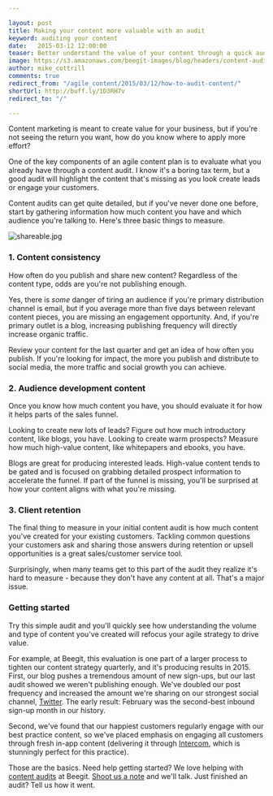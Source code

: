 ```yaml
---

layout: post
title: Making your content more valuable with an audit 
keyword: auditing your content
date:   2015-03-12 12:00:00
teaser: Better understand the value of your content through a quick audit of what your team has created 
image: https://s3.amazonaws.com/beegit-images/blog/headers/content-audit.jpg
author: mike_cottrill
comments: true
redirect_from: "/agile_content/2015/03/12/how-to-audit-content/"
shortUrl: http://buff.ly/1D3RH7v
redirect_to: "/"

---
```


Content marketing is meant to create value for your business, but if  you're not seeing the return you want, how do you know where to apply more effort? 

One of the key components of an agile content plan is to evaluate what you already have through a content audit. I know it's a boring tax term, but <a class="tweet-quote">a good audit will highlight the content that's missing</a> as you look create leads or engage your customers.

Content audits can get quite detailed, but if you've never done one before, start by gathering information how much content you have and which audience you're talking to. Here's three basic things to measure.

![shareable.jpg](https://ucarecdn.com/a1b0973b-8cdd-441e-9a2d-874b59459296/)

### 1. Content consistency

How often do you publish and share new content? Regardless of the content type, odds are you're not publishing enough. 

Yes, there is *some* danger of tiring an audience if you're primary distribution channel is email, but if you average more than five days between relevant content pieces, you are missing an engagement opportunity. And, if you're primary outlet is a blog, increasing publishing frequency will directly increase organic traffic. 

Review your content for the last quarter and get an idea of how often you publish. If you're looking for impact, the more you publish and distribute to social media, the more traffic and social growth you can achieve.

### 2. Audience development content

Once you know how much content you have, you should evaluate it for how it helps parts of the sales funnel. 

Looking to create new lots of leads? Figure out how much introductory content, like blogs, you have. Looking to create warm prospects? Measure how much high-value content, like whitepapers and ebooks, you have. 

Blogs are great for producing interested leads. High-value content tends to be gated and is focused on grabbing detailed prospect information to accelerate the funnel. If part of the funnel is missing, you'll be surprised at how your content aligns with what you're missing.

### 3. Client retention

The final thing to measure in your initial content audit is how much content you've created for your existing customers. Tackling common questions your customers ask and sharing those answers during retention or upsell opportunities is a great sales/customer service tool. 

Surprisingly, when many teams get to this part of the audit they realize it's hard to measure - because they don't have any content at all. That's a major issue. 

### Getting started 

Try this simple audit and you'll quickly see how understanding the volume and type of content you've created will refocus your agile strategy to drive value.

For example, at Beegit, this evaluation is one part of a larger process to tighten our content strategy quarterly, and it's producing results in 2015. First, our blog pushes a tremendous amount of new sign-ups, but our last audit showed we weren't publishing enough. We've doubled our post frequency and increased the amount we're sharing on our strongest social channel, [Twitter](https://twitter.com/ProjectBeegit). The early result: February was the second-best inbound sign-up month in our history. 

Second, we've found that our happiest customers regularly engage with our best practice content, so we've placed emphasis on engaging all customers through fresh in-app content (delivering it through [Intercom](https://www.intercom.io/), which is stunningly perfect for this practice). 

Those are the basics. Need help getting started? We love helping with [content audits](https://beegit.com/content-services) at Beegit. [Shoot us a note](mailto:support@beegit.com) and we'll talk. Just finished an audit? Tell us how it went. 